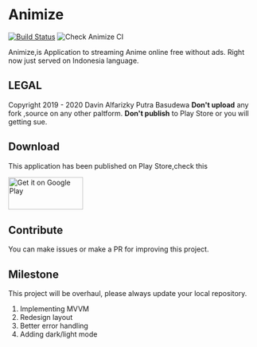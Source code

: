 
# Animize
[![Build Status](https://travis-ci.com/rootdavinalfa/animize.svg?token=Upo4nw2yQwggpVyYTmWY&branch=animize-beta)](https://travis-ci.com/rootdavinalfa/animize)
![Check Animize CI](https://github.com/rootdavinalfa/animize/workflows/Check%20Animize%20CI/badge.svg)

Animize,is Application to streaming Anime online free without ads. Right now just served on Indonesia language.

## LEGAL
Copyright 2019 - 2020 Davin Alfarizky Putra Basudewa
**Don't upload** any fork ,source on any other paltform. **Don't publish** to Play Store or you will getting sue.

## Download
This application has been published on Play Store,check this

<a href='https://play.google.com/store/apps/details?id=ml.dvnlabs.animize.ima&pcampaignid=pcampaignidMKT-Other-global-all-co-prtnr-py-PartBadge-Mar2515-1'><img alt='Get it on Google Play' src='https://play.google.com/intl/en_us/badges/static/images/badges/en_badge_web_generic.png' width="150" height="65"/></a>

## Contribute
You can make issues or make a PR for improving this project.

## Milestone
This project will be overhaul, please always update your local repository.
1. Implementing MVVM
2. Redesign layout
3. Better error handling
4. Adding dark/light mode
